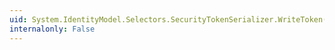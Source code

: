```yaml
---
uid: System.IdentityModel.Selectors.SecurityTokenSerializer.WriteToken(System.Xml.XmlWriter,System.IdentityModel.Tokens.SecurityToken)
internalonly: False
---
```

